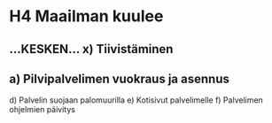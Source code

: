 # H4 Maailman kuulee

## ...KESKEN... x) Tiivistäminen

a) Pilvipalvelimen vuokraus ja asennus
- 

d) Palvelin suojaan palomuurilla
e) Kotisivut palvelimelle
f) Palvelimen ohjelmien päivitys
